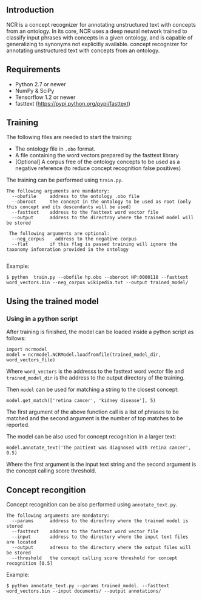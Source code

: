 ## Introduction
NCR is a concept recognizer for annotating unstructured text with concepts from an ontology. In its core, NCR uses a deep neural network trained to classify input phrases with concepts in a given ontology, and is capable of generalizing to synonyms not explicitly available. concept recognizer for annotating unstructured text with concepts from an ontology.

## Requirements
* Python 2.7 or newer
* NumPy & SciPy
* Tensorflow 1.2 or newer
* fasttext (https://pypi.python.org/pypi/fasttext)

## Training
The following files are needed to start the training:
* The ontology file in `.obo` format.
* A file containing the word vectors prepared by the fasttext library
* [Optional] A corpus free of the ontology concepts to be used as a negative reference (to reduce concept recognition false positives)

The training can be performed using `train.py`.
```
The following arguments are mandatory:
  --obofile     address to the ontology .obo file
  --oboroot     the concept in the ontology to be used as root (only this concept and its descendants will be used)
  --fasttext    address to the fasttext word vector file
  --output      address to the directroy where the trained model will be stored
  
 The following arguments are optional:
  --neg_corpus    address to the negative corpus
  --flat        if this flag is passed training will ignore the taxonomy infomration provided in the ontology
  
```

Example:
```
$ python  train.py --obofile hp.obo --oboroot HP:0000118 --fasttext word_vectors.bin --neg_corpus wikipedia.txt --output trained_model/
```
## Using the trained model

### Using in a python script
After training is finished, the model can be loaded inside a python script as follows:
```
import ncrmodel 
model = ncrmodel.NCRModel.loadfromfile(trained_model_dir, word_vectors_file)
```

Where `word_vectors` is the addresss to the fasttext word vector file and `trained_model_dir` is the address to the output directory of the training.

Then `model` can be used for matching a string to the closest concept:
```
model.get_match(['retina cancer', 'kidney disease'], 5)
```
The first argument of the above function call is a list of phrases to be matched and the second argument is the number of top matches to be reported.

The model can be also used for concept recognition in a larger text:
```
model.annotate_text('The paitient was diagnosed with retina cancer', 0.5)
```
Where the first argument is the input text string and the second argument is the concept calling score threshold.

## Concept recongition
Concept recognition can be also performed using `annotate_text.py`. 
```
The following arguments are mandatory:
  --params      address to the directroy where the trained model is stored
  --fasttext    address to the fasttext word vector file
  --input       address to the directory where the input text files are located
  --output      adresss to the directory where the output files will be stored
  --threshold   the concept calling score threshold for concept recognition [0.5]
```

Example:
```
$ python annotate_text.py --params trained_model. --fasttext word_vectors.bin --input documents/ --output annotations/
```


